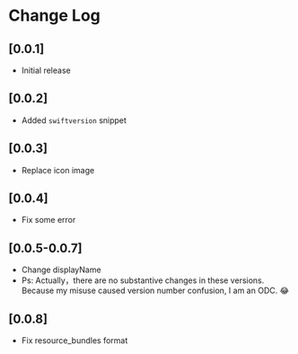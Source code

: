 # Change Log

## [0.0.1]

- Initial release

## [0.0.2]

- Added `swiftversion` snippet

## [0.0.3]

- Replace icon image

## [0.0.4]

- Fix some error

## [0.0.5-0.0.7]

- Change displayName
- Ps: Actually，there are no substantive changes in these versions. Because my misuse caused version number confusion, I am an ODC. :joy:

## [0.0.8]

- Fix resource_bundles format